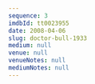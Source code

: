 ```yaml
---
sequence: 3
imdbId: tt0023955
date: 2008-04-06
slug: doctor-bull-1933
medium: null
venue: null
venueNotes: null
mediumNotes: null
---
```


